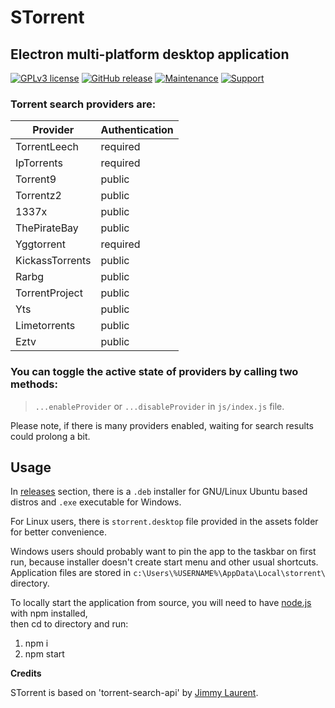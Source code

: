 # STorrent

## Electron multi-platform desktop application

[![GPLv3 license](https://img.shields.io/badge/License-GPLv3-yellow.svg?style=flat-square)](https://opensource.org/licenses/GPL-3.0)
[![GitHub release](https://img.shields.io/github/release/SrdjanMilic/STorrent.svg?style=flat-square)](https://GitHub.com/SrdjanMilic/STorrent/releases)
[![Maintenance](https://img.shields.io/badge/Maintained%3F-yes-brightgreen.svg?style=flat-square)](https://GitHub.com/SrdjanMilic/STorrent/graphs/commit-activity)
[![Support](https://img.shields.io/badge/support-PayPal-lightgray.svg?style=flat-square)](https://paypal.me/SrdjanMilic?locale.x=en_US)

### Torrent search providers are:

| Provider        | Authentication |
|-----------------|----------------|
| TorrentLeech    | required       |
| IpTorrents      | required       |
| Torrent9        | public         |
| Torrentz2       | public         |
| 1337x           | public         |
| ThePirateBay    | public         |
| Yggtorrent      | required       |
| KickassTorrents | public         |
| Rarbg           | public         |
| TorrentProject  | public         |
| Yts             | public         |
| Limetorrents    | public         |
| Eztv            | public         |

### You can toggle the active state of providers by calling two methods:
> `...enableProvider` or `...disableProvider` in `js/index.js` file.

Please note, if there is many providers enabled, waiting for search results could prolong a bit.  

## Usage

In [releases](https://github.com/SrdjanMilic/STorrent/releases) section,
there is a `.deb` installer for GNU/Linux Ubuntu based distros and `.exe` executable for Windows.

For Linux users, there is `storrent.desktop` file provided in the assets folder for better convenience.  

Windows users should probably want to pin the app to the taskbar on first run, because installer doesn't create start menu and other usual shortcuts.  
Application files are stored in `c:\Users\%USERNAME%\AppData\Local\storrent\` directory.

To locally start the application from source,
you will need to have [node.js](https://nodejs.org/en/) with npm installed,  
then cd to directory and run:

1. npm i
2. npm start

**Credits**

STorrent is based on 'torrent-search-api' by [Jimmy Laurent](https://github.com/JimmyLaurent/torrent-search-api).
